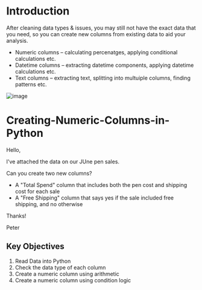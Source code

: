 # Introduction

After cleaning data types & issues, you may still not have the exact data that you need, so you can create new columns from existing data to aid your analysis.
- Numeric columns – calculating percenatges, applying conditional calculations etc.
- Datetime columns – extracting datetime components, applying datetime calculations etc.
- Text columns – extracting text, splitting into multuiple columns, finding patterns etc.

![image](https://github.com/user-attachments/assets/fed1057b-8d37-4a43-92b8-a4ed0f33e8d8)



# Creating-Numeric-Columns-in-Python

Hello, 

I've attached the data on our JUne pen sales.

Can you create two new columns?

- A "Total Spend" column that includes both the pen cost and shipping cost for each sale
- A "Free Shipping" column that says yes if the sale included free shipping, and no otherwise

Thanks!

Peter

## Key Objectives
1. Read Data into Python
2. Check the data type of each column
3. Create a numeric column using arithmetic
4. Create a numeric column using condition logic
